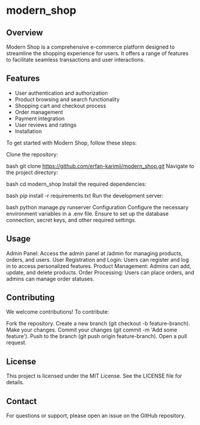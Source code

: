 # modern_shop

## Overview
Modern Shop is a comprehensive e-commerce platform designed to streamline the shopping experience for users. It offers a range of features to facilitate seamless transactions and user interactions.

## Features
- User authentication and authorization
- Product browsing and search functionality
- Shopping cart and checkout process
- Order management
- Payment integration
- User reviews and ratings
- Installation


To get started with Modern Shop, follow these steps:

Clone the repository:

bash
git clone https://github.com/erfan-karimii/modern_shop.git
Navigate to the project directory:

bash
cd modern_shop
Install the required dependencies:

bash
pip install -r requirements.txt
Run the development server:

bash
python manage.py runserver
Configuration
Configure the necessary environment variables in a .env file. Ensure to set up the database connection, secret keys, and other required settings.

## Usage
Admin Panel: Access the admin panel at /admin for managing products, orders, and users.
User Registration and Login: Users can register and log in to access personalized features.
Product Management: Admins can add, update, and delete products.
Order Processing: Users can place orders, and admins can manage order statuses.

## Contributing
We welcome contributions! To contribute:

Fork the repository.
Create a new branch (git checkout -b feature-branch).
Make your changes.
Commit your changes (git commit -m 'Add some feature').
Push to the branch (git push origin feature-branch).
Open a pull request.
## License
This project is licensed under the MIT License. See the LICENSE file for details.

## Contact
For questions or support, please open an issue on the GitHub repository.